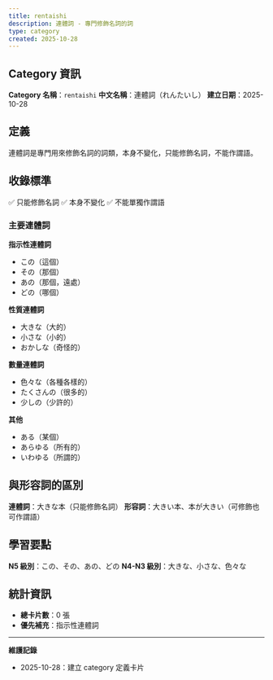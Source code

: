 ```yaml
---
title: rentaishi
description: 連體詞 - 專門修飾名詞的詞
type: category
created: 2025-10-28
---
```


## Category 資訊

**Category 名稱**：`rentaishi`
**中文名稱**：連體詞（れんたいし）
**建立日期**：2025-10-28

## 定義

連體詞是專門用來修飾名詞的詞類，本身不變化，只能修飾名詞，不能作謂語。

## 收錄標準

✅ 只能修飾名詞
✅ 本身不變化
✅ 不能單獨作謂語

### 主要連體詞

**指示性連體詞**
- この（這個）
- その（那個）
- あの（那個，遠處）
- どの（哪個）

**性質連體詞**
- 大きな（大的）
- 小さな（小的）
- おかしな（奇怪的）

**數量連體詞**
- 色々な（各種各樣的）
- たくさんの（很多的）
- 少しの（少許的）

**其他**
- ある（某個）
- あらゆる（所有的）
- いわゆる（所謂的）

## 與形容詞的區別

**連體詞**：大きな本（只能修飾名詞）
**形容詞**：大きい本、本が大きい（可修飾也可作謂語）

## 學習要點

**N5 級別**：この、その、あの、どの
**N4-N3 級別**：大きな、小さな、色々な

## 統計資訊
- **總卡片數**：0 張
- **優先補充**：指示性連體詞

---
**維護記錄**
- 2025-10-28：建立 category 定義卡片
